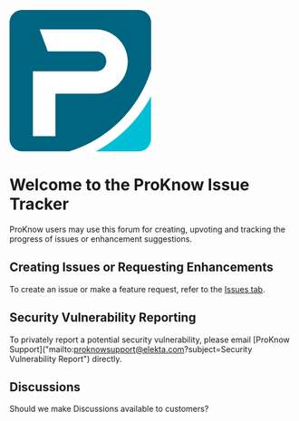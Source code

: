<p align="left">
  <img src="./.images/pk-icon.svg" width="250" height="250">
</p>

# Welcome to the ProKnow Issue Tracker

ProKnow users may use this forum for creating, upvoting and tracking the progress of issues or enhancement suggestions.

## Creating Issues or Requesting Enhancements

To create an issue or make a feature request, refer to the [Issues tab](https://github.com/rennerg/issue-tracking-test/issues). 

## Security Vulnerability Reporting

To privately report a potential security vulnerability, please email [ProKnow Support]("mailto:proknowsupport@elekta.com?subject=Security Vulnerability Report") directly. 

## Discussions

Should we make Discussions available to customers?
